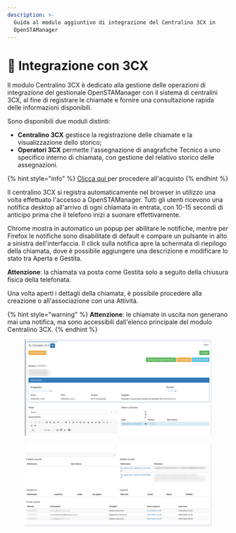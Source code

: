 ```yaml
---
description: >-
  Guida al modulo aggiuntivo di integrazione del Centralino 3CX in
  OpenSTAManager
---
```


# 📗 Integrazione con 3CX

Il modulo Centralino 3CX è dedicato alla gestione delle operazioni di integrazione del gestionale OpenSTAManager con il sistema di centralini 3CX, al fine di registrare le chiamate e fornire una consultazione rapida delle informazioni disponibili.

Sono disponibili due moduli distinti:

* **Centralino 3CX** gestisce la registrazione delle chiamate e la visualizzazione dello storico;
* **Operatori 3CX** permette l'assegnazione di anagrafiche Tecnico a uno specifico interno di chiamata, con gestione del relativo storico delle assegnazioni.

{% hint style="info" %}
[Clicca qui ](https://shop.openstamanager.com/prodotto/3cx/)per procedere all'acquisto
{% endhint %}

Il centralino 3CX si registra automaticamente nel browser in utilizzo una volta effettuato l'accesso a OpenSTAManager. Tutti gli utenti ricevono una notifica desktop all'arrivo di ogni chiamata in entrata, con 10-15 secondi di anticipo prima che il telefono inizi a suonare effettivamente.

Chrome mostra in automatico un popup per abilitare le notifiche, mentre per Firefox le notifiche sono disabilitate di default e compare un pulsante in alto a sinistra dell'interfaccia. Il click sulla notifica apre la schermata di riepilogo della chiamata, dove è possibile aggiungere una descrizione e modificare lo stato tra Aperta e Gestita.

**Attenzione**: la chiamata va posta come Gestita solo a seguito della chiusura fisica della telefonata.

Una volta aperti i dettagli della chiamata, è possibile procedere alla creazione o all'associazione con una Attività.

{% hint style="warning" %}
**Attenzione**: le chiamate in uscita non generano mai una notifica, ma sono accessibili dall'elenco principale del modulo Centralino 3CX.
{% endhint %}

<figure><img src="../.gitbook/assets/immagine (803).png" alt=""><figcaption></figcaption></figure>

<figure><img src="../.gitbook/assets/immagine (804).png" alt=""><figcaption></figcaption></figure>
